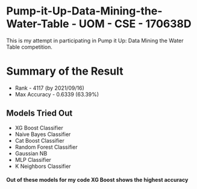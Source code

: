 # Pump-it-Up-Data-Mining-the-Water-Table - UOM - CSE - 170638D
This is my attempt in participating in Pump it Up: Data Mining the Water Table competition.

# Summary of the Result
* Rank - 4117 (by 2021/09/16)
* Max Accuracy - 0.6339 (63.39%)

## Models Tried Out
* XG Boost Classifier
* Naive Bayes Classifier
* Cat Boost Classifier
* Random Forest Classifier
* Gaussian NB
* MLP Classifier
* K Neighbors Classifier

#### Out of these models for my code XG Boost shows the highest accuracy
